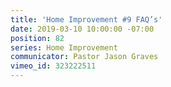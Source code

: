 ```yaml
---
title: 'Home Improvement #9 FAQ’s'
date: 2019-03-10 10:00:00 -07:00
position: 82
series: Home Improvement
communicator: Pastor Jason Graves
vimeo_id: 323222511
---
```


